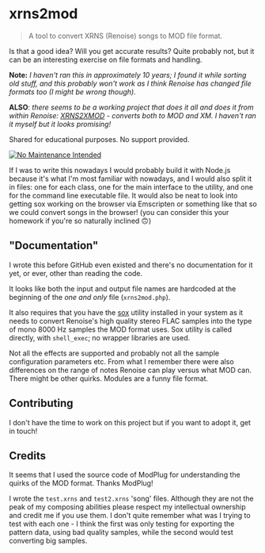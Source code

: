 # xrns2mod

> A tool to convert XRNS (Renoise) songs to MOD file format.

Is that a good idea? Will you get accurate results? Quite probably not, but it can be an interesting exercise on file formats and handling.

**Note:** *I haven't ran this in approximately 10 years; I found it while sorting old stuff, and this probably won't work as I think Renoise has changed file formats too (I might be wrong though).*

**ALSO**: *there seems to be a working project that does it all and does it from within Renoise: [XRNS2XMOD](https://xrns2xmod.codeplex.com/) - converts both to MOD and XM. I haven't ran it myself but it looks promising!*

Shared for educational purposes. No support provided.

[![No Maintenance Intended](http://unmaintained.tech/badge.svg)](http://unmaintained.tech/)

If I was to write this nowadays I would probably build it with Node.js because it's what I'm most familiar with nowadays, and I would also split it in files: one for each class, one for the main interface to the utility, and one for the command line executable file. It would also be neat to look into getting sox working on the browser via Emscripten or something like that so we could convert songs in the browser! (you can consider this your homework if you're so naturally inclined 🙃)

## "Documentation"

I wrote this before GitHub even existed and there's no documentation for it yet, or ever, other than reading the code.

It looks like both the input and output file names are hardcoded at the beginning of the *one and only* file (`xrns2mod.php`).

It also requires that you have the [sox](http://sox.sourceforge.net/) utility installed in your system as it needs to convert Renoise's high quality stereo FLAC samples into the type of mono 8000 Hz samples the MOD format uses. Sox utility is called directly, with `shell_exec`; no wrapper libraries are used.

Not all the effects are supported and probably not all the sample configuration parameters etc. From what I remember there were also differences on the range of notes Renoise can play versus what MOD can. There might be other quirks. Modules are a funny file format.

## Contributing

I don't have the time to work on this project but if you want to adopt it, get in touch!

## Credits

It seems that I used the source code of ModPlug for understanding the quirks of the MOD format. Thanks ModPlug!

I wrote the `test.xrns` and `test2.xrns` 'song' files. Although they are not the peak of my composing abilities please respect my intellectual ownership and credit me if you use them. I don't quite remember what was I trying to test with each one - I think the first was only testing for exporting the pattern data, using bad quality samples, while the second would test converting big samples.

